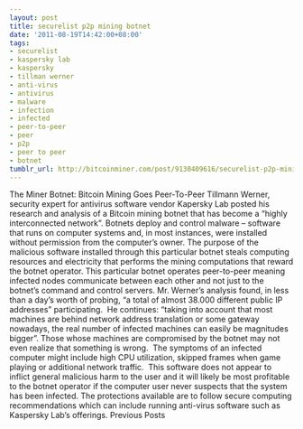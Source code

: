 ```yaml
---
layout: post
title: securelist p2p mining botnet
date: '2011-08-19T14:42:00+08:00'
tags:
- securelist
- kaspersky lab
- kaspersky
- tillman werner
- anti-virus
- antivirus
- malware
- infection
- infected
- peer-to-peer
- peer
- p2p
- peer to peer
- botnet
tumblr_url: http://bitcoinminer.com/post/9130409616/securelist-p2p-mining-botnet
---
```

The Miner Botnet: Bitcoin Mining Goes Peer-To-Peer
Tillmann Werner, security expert for antivirus software vendor Kapersky Lab posted his research and analysis of a Bitcoin mining botnet that has become a “highly interconnected network”.
Botnets deploy and control malware – software that runs on computer systems and, in most instances, were installed without permission from the computer’s owner. The purpose of the malicious software installed through this particular botnet steals computing resources and electricity that performs the mining computations that reward the botnet operator.
This particular botnet operates peer-to-peer meaning infected nodes communicate between each other and not just to the botnet’s command and control servers.
Mr. Werner’s analysis found, in less than a day’s worth of probing, “a total of almost 38.000 different public IP addresses” participating.  He continues: “taking into account that most machines are behind network address translation or some gateway nowadays, the real number of infected machines can easily be magnitudes bigger”.
Those whose machines are compromised by the botnet may not even realize that something is wrong.  The symptoms of an infected computer might include high CPU utilization, skipped frames when game playing or additional network traffic.  This software does not appear to inflict general malicious harm to the user and it will likely be most profitable to the botnet operator if the computer user never suspects that the system has been infected.
The protections available are to follow secure computing recommendations which can include running anti-virus software such as Kaspersky Lab’s offerings.
Previous Posts
